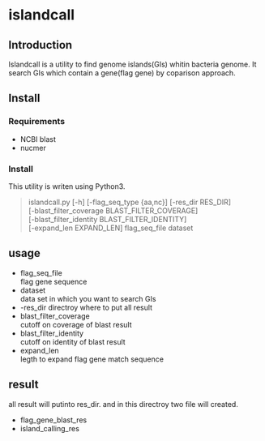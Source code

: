 # islandcall
## Introduction
Islandcall is a utility to find genome islands(GIs) whitin bacteria genome. It search GIs which contain a gene(flag gene) by coparison approach.
## Install
### Requirements
* NCBI blast
* nucmer
### Install
This utility is writen using Python3.  
>  islandcall.py [-h] [-flag_seq_type {aa,nc}] [-res_dir RES_DIR]  
>                 [-blast_filter_coverage BLAST_FILTER_COVERAGE]  
>                 [-blast_filter_identity BLAST_FILTER_IDENTITY]  
>                 [-expand_len EXPAND_LEN] flag_seq_file dataset  
                 
## usage
* flag_seq_file  
flag gene sequence
* dataset  
data set in which you want to search GIs
* -res_dir
directroy where to put all result
* blast_filter_coverage  
cutoff on coverage of blast result  
* blast_filter_identity  
cutoff on identity of blast result
* expand_len  
legth to expand flag gene match sequence

## result
all result will putinto res_dir. and in this directroy two file will created.  
* flag_gene_blast_res  
* island_calling_res

